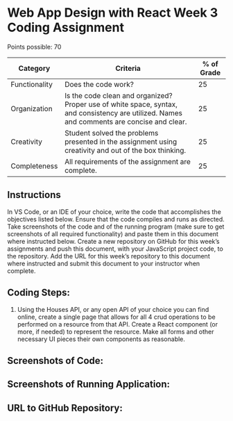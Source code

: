# Web App Design with React Week 3 Coding Assignment

Points possible: 70

| Category | Criteria| % of Grade |
| ------ | ----------- | ----------- |
| Functionality   | Does the code work?| 25 |
| Organization | Is the code clean and organized? Proper use of white space, syntax, and consistency are utilized. Names and comments are concise and clear. | 25 |
| Creativity    | Student solved the problems presented in the assignment using creativity and out of the box thinking. | 25 |
| Completeness    | All requirements of the assignment are complete. | 25 |

## Instructions 

In VS Code, or an IDE of your choice, write the code that accomplishes the objectives listed below. Ensure that the code compiles and runs as directed. Take screenshots of the code and of the running program (make sure to get screenshots of all required functionality) and paste them in this document where instructed below. Create a new repository on GitHub for this week’s assignments and push this document, with your JavaScript project code, to the repository. Add the URL for this week’s repository to this document where instructed and submit this document to your instructor when complete.

## Coding Steps:
1.	Using the Houses API, or any open API of your choice you can find online, create a single page that allows for all 4 crud operations to be performed on a resource from that API. Create a React component (or more, if needed) to represent the resource. Make all forms and other necessary UI pieces their own components as reasonable.



## Screenshots of Code:

## Screenshots of Running Application:

## URL to GitHub Repository:



